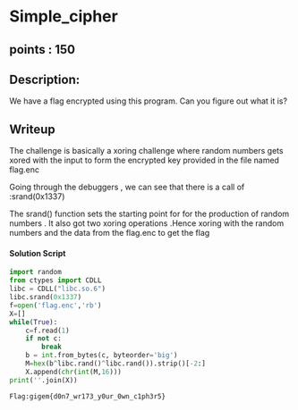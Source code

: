 # Simple_cipher

## points : 150

## Description:

We have a flag encrypted using this program. Can you figure out what it is?

## Writeup

The challenge is basically a xoring challenge where random numbers gets xored with the input to form the encrypted key provided in the file named flag.enc

Going through the debuggers , we can see that there is a call of :srand(0x1337) 

The srand() function sets the starting point for for the production of random numbers . It also got two xoring operations .Hence xoring with the random numbers and the data from the flag.enc to get the flag

#### Solution Script

```py
import random
from ctypes import CDLL
libc = CDLL("libc.so.6") 
libc.srand(0x1337)
f=open('flag.enc','rb')
X=[]
while(True):
	c=f.read(1)
	if not c:
		break
	b = int.from_bytes(c, byteorder='big')
	M=hex(b^libc.rand()^libc.rand()).strip()[-2:]
	X.append(chr(int(M,16)))
print(''.join(X))
```
`
Flag:gigem{d0n7_wr173_y0ur_0wn_c1ph3r5}
`

